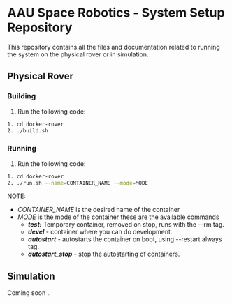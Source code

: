 # AAU Space Robotics - System Setup Repository
This repository contains all the files and documentation related to running the system on the physical rover or in simulation.

## Physical Rover

### Building
1. Run the following code:

```bash
1. cd docker-rover
2. ./build.sh
```

### Running

1. Run the following code:

```bash
1. cd docker-rover
2. ./run.sh --name=CONTAINER_NAME --mode=MODE
```
NOTE: 
* *CONTAINER_NAME* is the desired name of the container
* *MODE* is the mode of the container these are the available commands
    * ***test:*** Temporary container, removed on stop, runs with the --rm tag.
    * ***devel*** - container where you can do development.
    * ***autostart*** - autostarts the container on boot, using --restart always tag.
    * ***autostart_stop*** - stop the autostarting of containers.
## Simulation 

Coming soon ..